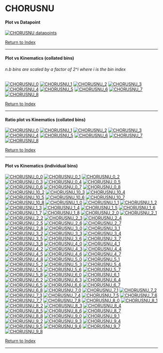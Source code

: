 CHORUSNU
========
#### Plot vs Datapoint 
[![CHORUSNU datapoints](CHORUSNU.png)](CHORUSNU.pdf) 

[Return to Index](../index.html)

------------- 
#### Plot vs Kinematics (collated bins) 
###### n.b bins are scaled by a factor of 2^i where i is the bin index  
[![CHORUSNU_0](CHORUSNU_0.png)](CHORUSNU_0.pdf)
[![CHORUSNU_1](CHORUSNU_1.png)](CHORUSNU_1.pdf)
[![CHORUSNU_2](CHORUSNU_2.png)](CHORUSNU_2.pdf)
[![CHORUSNU_3](CHORUSNU_3.png)](CHORUSNU_3.pdf)
[![CHORUSNU_4](CHORUSNU_4.png)](CHORUSNU_4.pdf)
[![CHORUSNU_5](CHORUSNU_5.png)](CHORUSNU_5.pdf)
[![CHORUSNU_6](CHORUSNU_6.png)](CHORUSNU_6.pdf)
[![CHORUSNU_7](CHORUSNU_7.png)](CHORUSNU_7.pdf)
[![CHORUSNU_8](CHORUSNU_8.png)](CHORUSNU_8.pdf)
      
[Return to Index](../index.html)

------------- 
#### Ratio plot vs Kinematics (collated bins) 
[![CHORUSNU_0](CHORUSNU_0_R.png)](CHORUSNU_0_R.pdf)
[![CHORUSNU_1](CHORUSNU_1_R.png)](CHORUSNU_1_R.pdf)
[![CHORUSNU_2](CHORUSNU_2_R.png)](CHORUSNU_2_R.pdf)
[![CHORUSNU_3](CHORUSNU_3_R.png)](CHORUSNU_3_R.pdf)
[![CHORUSNU_4](CHORUSNU_4_R.png)](CHORUSNU_4_R.pdf)
[![CHORUSNU_5](CHORUSNU_5_R.png)](CHORUSNU_5_R.pdf)
[![CHORUSNU_6](CHORUSNU_6_R.png)](CHORUSNU_6_R.pdf)
[![CHORUSNU_7](CHORUSNU_7_R.png)](CHORUSNU_7_R.pdf)
[![CHORUSNU_8](CHORUSNU_8_R.png)](CHORUSNU_8_R.pdf)
      
[Return to Index](../index.html)

------------- 
#### Plot vs Kinematics (individual bins) 
[![CHORUSNU_0_0](CHORUSNU_0_0.png)](CHORUSNU_0_0.pdf)
[![CHORUSNU_0_1](CHORUSNU_0_1.png)](CHORUSNU_0_1.pdf)
[![CHORUSNU_0_2](CHORUSNU_0_2.png)](CHORUSNU_0_2.pdf)
[![CHORUSNU_0_3](CHORUSNU_0_3.png)](CHORUSNU_0_3.pdf)
[![CHORUSNU_0_4](CHORUSNU_0_4.png)](CHORUSNU_0_4.pdf)
[![CHORUSNU_0_5](CHORUSNU_0_5.png)](CHORUSNU_0_5.pdf)
[![CHORUSNU_0_6](CHORUSNU_0_6.png)](CHORUSNU_0_6.pdf)
[![CHORUSNU_0_7](CHORUSNU_0_7.png)](CHORUSNU_0_7.pdf)
[![CHORUSNU_0_8](CHORUSNU_0_8.png)](CHORUSNU_0_8.pdf)
[![CHORUSNU_10_2](CHORUSNU_10_2.png)](CHORUSNU_10_2.pdf)
[![CHORUSNU_10_3](CHORUSNU_10_3.png)](CHORUSNU_10_3.pdf)
[![CHORUSNU_10_4](CHORUSNU_10_4.png)](CHORUSNU_10_4.pdf)
[![CHORUSNU_10_5](CHORUSNU_10_5.png)](CHORUSNU_10_5.pdf)
[![CHORUSNU_10_6](CHORUSNU_10_6.png)](CHORUSNU_10_6.pdf)
[![CHORUSNU_10_7](CHORUSNU_10_7.png)](CHORUSNU_10_7.pdf)
[![CHORUSNU_10_8](CHORUSNU_10_8.png)](CHORUSNU_10_8.pdf)
[![CHORUSNU_1_0](CHORUSNU_1_0.png)](CHORUSNU_1_0.pdf)
[![CHORUSNU_1_1](CHORUSNU_1_1.png)](CHORUSNU_1_1.pdf)
[![CHORUSNU_1_2](CHORUSNU_1_2.png)](CHORUSNU_1_2.pdf)
[![CHORUSNU_1_3](CHORUSNU_1_3.png)](CHORUSNU_1_3.pdf)
[![CHORUSNU_1_4](CHORUSNU_1_4.png)](CHORUSNU_1_4.pdf)
[![CHORUSNU_1_5](CHORUSNU_1_5.png)](CHORUSNU_1_5.pdf)
[![CHORUSNU_1_6](CHORUSNU_1_6.png)](CHORUSNU_1_6.pdf)
[![CHORUSNU_1_7](CHORUSNU_1_7.png)](CHORUSNU_1_7.pdf)
[![CHORUSNU_1_8](CHORUSNU_1_8.png)](CHORUSNU_1_8.pdf)
[![CHORUSNU_2_0](CHORUSNU_2_0.png)](CHORUSNU_2_0.pdf)
[![CHORUSNU_2_1](CHORUSNU_2_1.png)](CHORUSNU_2_1.pdf)
[![CHORUSNU_2_2](CHORUSNU_2_2.png)](CHORUSNU_2_2.pdf)
[![CHORUSNU_2_3](CHORUSNU_2_3.png)](CHORUSNU_2_3.pdf)
[![CHORUSNU_2_4](CHORUSNU_2_4.png)](CHORUSNU_2_4.pdf)
[![CHORUSNU_2_5](CHORUSNU_2_5.png)](CHORUSNU_2_5.pdf)
[![CHORUSNU_2_6](CHORUSNU_2_6.png)](CHORUSNU_2_6.pdf)
[![CHORUSNU_2_7](CHORUSNU_2_7.png)](CHORUSNU_2_7.pdf)
[![CHORUSNU_2_8](CHORUSNU_2_8.png)](CHORUSNU_2_8.pdf)
[![CHORUSNU_3_0](CHORUSNU_3_0.png)](CHORUSNU_3_0.pdf)
[![CHORUSNU_3_1](CHORUSNU_3_1.png)](CHORUSNU_3_1.pdf)
[![CHORUSNU_3_2](CHORUSNU_3_2.png)](CHORUSNU_3_2.pdf)
[![CHORUSNU_3_3](CHORUSNU_3_3.png)](CHORUSNU_3_3.pdf)
[![CHORUSNU_3_4](CHORUSNU_3_4.png)](CHORUSNU_3_4.pdf)
[![CHORUSNU_3_5](CHORUSNU_3_5.png)](CHORUSNU_3_5.pdf)
[![CHORUSNU_3_6](CHORUSNU_3_6.png)](CHORUSNU_3_6.pdf)
[![CHORUSNU_3_7](CHORUSNU_3_7.png)](CHORUSNU_3_7.pdf)
[![CHORUSNU_3_8](CHORUSNU_3_8.png)](CHORUSNU_3_8.pdf)
[![CHORUSNU_4_0](CHORUSNU_4_0.png)](CHORUSNU_4_0.pdf)
[![CHORUSNU_4_1](CHORUSNU_4_1.png)](CHORUSNU_4_1.pdf)
[![CHORUSNU_4_2](CHORUSNU_4_2.png)](CHORUSNU_4_2.pdf)
[![CHORUSNU_4_3](CHORUSNU_4_3.png)](CHORUSNU_4_3.pdf)
[![CHORUSNU_4_4](CHORUSNU_4_4.png)](CHORUSNU_4_4.pdf)
[![CHORUSNU_4_5](CHORUSNU_4_5.png)](CHORUSNU_4_5.pdf)
[![CHORUSNU_4_6](CHORUSNU_4_6.png)](CHORUSNU_4_6.pdf)
[![CHORUSNU_4_7](CHORUSNU_4_7.png)](CHORUSNU_4_7.pdf)
[![CHORUSNU_4_8](CHORUSNU_4_8.png)](CHORUSNU_4_8.pdf)
[![CHORUSNU_5_0](CHORUSNU_5_0.png)](CHORUSNU_5_0.pdf)
[![CHORUSNU_5_1](CHORUSNU_5_1.png)](CHORUSNU_5_1.pdf)
[![CHORUSNU_5_2](CHORUSNU_5_2.png)](CHORUSNU_5_2.pdf)
[![CHORUSNU_5_3](CHORUSNU_5_3.png)](CHORUSNU_5_3.pdf)
[![CHORUSNU_5_4](CHORUSNU_5_4.png)](CHORUSNU_5_4.pdf)
[![CHORUSNU_5_5](CHORUSNU_5_5.png)](CHORUSNU_5_5.pdf)
[![CHORUSNU_5_6](CHORUSNU_5_6.png)](CHORUSNU_5_6.pdf)
[![CHORUSNU_5_7](CHORUSNU_5_7.png)](CHORUSNU_5_7.pdf)
[![CHORUSNU_5_8](CHORUSNU_5_8.png)](CHORUSNU_5_8.pdf)
[![CHORUSNU_6_0](CHORUSNU_6_0.png)](CHORUSNU_6_0.pdf)
[![CHORUSNU_6_1](CHORUSNU_6_1.png)](CHORUSNU_6_1.pdf)
[![CHORUSNU_6_2](CHORUSNU_6_2.png)](CHORUSNU_6_2.pdf)
[![CHORUSNU_6_3](CHORUSNU_6_3.png)](CHORUSNU_6_3.pdf)
[![CHORUSNU_6_4](CHORUSNU_6_4.png)](CHORUSNU_6_4.pdf)
[![CHORUSNU_6_5](CHORUSNU_6_5.png)](CHORUSNU_6_5.pdf)
[![CHORUSNU_6_6](CHORUSNU_6_6.png)](CHORUSNU_6_6.pdf)
[![CHORUSNU_6_7](CHORUSNU_6_7.png)](CHORUSNU_6_7.pdf)
[![CHORUSNU_6_8](CHORUSNU_6_8.png)](CHORUSNU_6_8.pdf)
[![CHORUSNU_7_0](CHORUSNU_7_0.png)](CHORUSNU_7_0.pdf)
[![CHORUSNU_7_1](CHORUSNU_7_1.png)](CHORUSNU_7_1.pdf)
[![CHORUSNU_7_2](CHORUSNU_7_2.png)](CHORUSNU_7_2.pdf)
[![CHORUSNU_7_3](CHORUSNU_7_3.png)](CHORUSNU_7_3.pdf)
[![CHORUSNU_7_4](CHORUSNU_7_4.png)](CHORUSNU_7_4.pdf)
[![CHORUSNU_7_5](CHORUSNU_7_5.png)](CHORUSNU_7_5.pdf)
[![CHORUSNU_7_6](CHORUSNU_7_6.png)](CHORUSNU_7_6.pdf)
[![CHORUSNU_7_7](CHORUSNU_7_7.png)](CHORUSNU_7_7.pdf)
[![CHORUSNU_7_8](CHORUSNU_7_8.png)](CHORUSNU_7_8.pdf)
[![CHORUSNU_8_0](CHORUSNU_8_0.png)](CHORUSNU_8_0.pdf)
[![CHORUSNU_8_1](CHORUSNU_8_1.png)](CHORUSNU_8_1.pdf)
[![CHORUSNU_8_2](CHORUSNU_8_2.png)](CHORUSNU_8_2.pdf)
[![CHORUSNU_8_3](CHORUSNU_8_3.png)](CHORUSNU_8_3.pdf)
[![CHORUSNU_8_4](CHORUSNU_8_4.png)](CHORUSNU_8_4.pdf)
[![CHORUSNU_8_5](CHORUSNU_8_5.png)](CHORUSNU_8_5.pdf)
[![CHORUSNU_8_6](CHORUSNU_8_6.png)](CHORUSNU_8_6.pdf)
[![CHORUSNU_8_7](CHORUSNU_8_7.png)](CHORUSNU_8_7.pdf)
[![CHORUSNU_8_8](CHORUSNU_8_8.png)](CHORUSNU_8_8.pdf)
[![CHORUSNU_9_0](CHORUSNU_9_0.png)](CHORUSNU_9_0.pdf)
[![CHORUSNU_9_1](CHORUSNU_9_1.png)](CHORUSNU_9_1.pdf)
[![CHORUSNU_9_2](CHORUSNU_9_2.png)](CHORUSNU_9_2.pdf)
[![CHORUSNU_9_3](CHORUSNU_9_3.png)](CHORUSNU_9_3.pdf)
[![CHORUSNU_9_4](CHORUSNU_9_4.png)](CHORUSNU_9_4.pdf)
[![CHORUSNU_9_5](CHORUSNU_9_5.png)](CHORUSNU_9_5.pdf)
[![CHORUSNU_9_6](CHORUSNU_9_6.png)](CHORUSNU_9_6.pdf)
[![CHORUSNU_9_7](CHORUSNU_9_7.png)](CHORUSNU_9_7.pdf)
[![CHORUSNU_9_8](CHORUSNU_9_8.png)](CHORUSNU_9_8.pdf)
      
[Return to Index](../index.html)

------------- 
